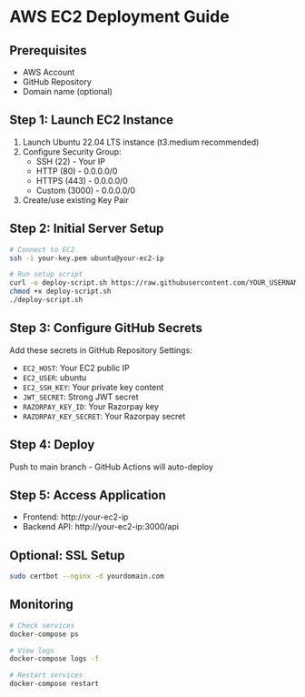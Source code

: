 # AWS EC2 Deployment Guide

## Prerequisites
- AWS Account
- GitHub Repository
- Domain name (optional)

## Step 1: Launch EC2 Instance
1. Launch Ubuntu 22.04 LTS instance (t3.medium recommended)
2. Configure Security Group:
   - SSH (22) - Your IP
   - HTTP (80) - 0.0.0.0/0
   - HTTPS (443) - 0.0.0.0/0
   - Custom (3000) - 0.0.0.0/0
3. Create/use existing Key Pair

## Step 2: Initial Server Setup
```bash
# Connect to EC2
ssh -i your-key.pem ubuntu@your-ec2-ip

# Run setup script
curl -o deploy-script.sh https://raw.githubusercontent.com/YOUR_USERNAME/parkease/main/deploy-script.sh
chmod +x deploy-script.sh
./deploy-script.sh
```

## Step 3: Configure GitHub Secrets
Add these secrets in GitHub Repository Settings:
- `EC2_HOST`: Your EC2 public IP
- `EC2_USER`: ubuntu
- `EC2_SSH_KEY`: Your private key content
- `JWT_SECRET`: Strong JWT secret
- `RAZORPAY_KEY_ID`: Your Razorpay key
- `RAZORPAY_KEY_SECRET`: Your Razorpay secret

## Step 4: Deploy
Push to main branch - GitHub Actions will auto-deploy

## Step 5: Access Application
- Frontend: http://your-ec2-ip
- Backend API: http://your-ec2-ip:3000/api

## Optional: SSL Setup
```bash
sudo certbot --nginx -d yourdomain.com
```

## Monitoring
```bash
# Check services
docker-compose ps

# View logs
docker-compose logs -f

# Restart services
docker-compose restart
```